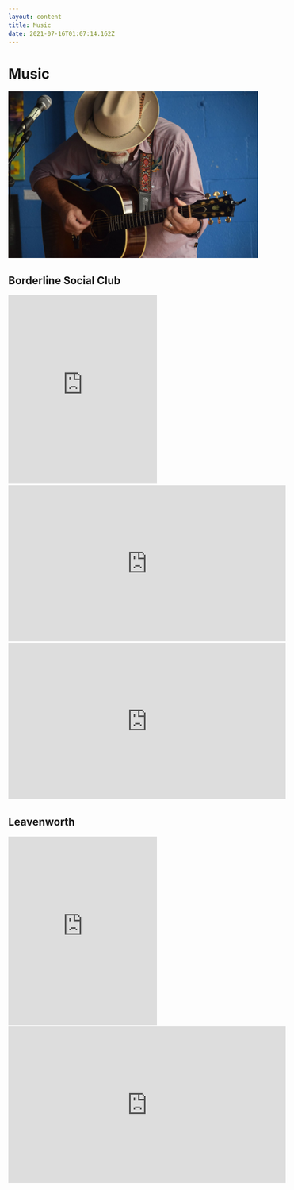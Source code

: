 ```yaml
---
layout: content
title: Music
date: 2021-07-16T01:07:14.162Z
---
```

# Music

![](../../images/uploads/312500507_1200260073927884_5761126329410647692_n.jpg)

## Borderline Social Club

<iframe src="https://open.spotify.com/embed/album/0uQLrM8qTw2u6tMtjlOD2J" width="300" height="380" frameborder="0" allowtransparency="true" allow="encrypted-media"></iframe>
<iframe width="560" height="315" src="https://www.youtube.com/embed/3EMmiy8psMA" title="Buckets of Rain" frameborder="0" allow="accelerometer; autoplay; clipboard-write; encrypted-media; gyroscope; picture-in-picture" allowfullscreen></iframe>
<iframe width="560" height="315" src="https://www.youtube.com/embed/D5Q7xF-Za7I" title="Wandering Masquerade Show" frameborder="0" allow="accelerometer; autoplay; clipboard-write; encrypted-media; gyroscope; picture-in-picture" allowfullscreen></iframe>

## Leavenworth

<iframe src="https://open.spotify.com/embed/artist/3g4Szdp2GxPPBEdYZbrrgx" width="300" height="380" frameborder="0" allowtransparency="true" allow="encrypted-media"></iframe>

<iframe width="560" height="315" src="https://www.youtube.com/embed/dNymj2SmrW4" title="YouTube video player" frameborder="0" allow="accelerometer; autoplay; clipboard-write; encrypted-media; gyroscope; picture-in-picture" allowfullscreen></iframe>